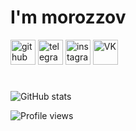 # I'm **morozzov**

 [<img src='https://cdn.jsdelivr.net/npm/simple-icons@3.0.1/icons/github.svg' alt='github' height='40'>](https://github.com/morozzov) [<img src='https://cdn.jsdelivr.net/npm/simple-icons@3.0.1/icons/telegram.svg' alt='telegram' height='40'>](https://t.me/moroz_zov) [<img src='https://cdn.jsdelivr.net/npm/simple-icons@3.0.1/icons/instagram.svg' alt='instagram' height='40'>](https://www.instagram.com/_morozzov) [<img src='https://cdn.jsdelivr.net/npm/simple-icons@3.0.1/icons/vk.svg' alt='VK' height='40'>](https://vk.com/moroz_zov) 

#

![GitHub stats](https://github-readme-stats.vercel.app/api?username=morozzov&show_icons=true&theme=radical)

![Profile views](https://gpvc.arturio.dev/morozzov)  



